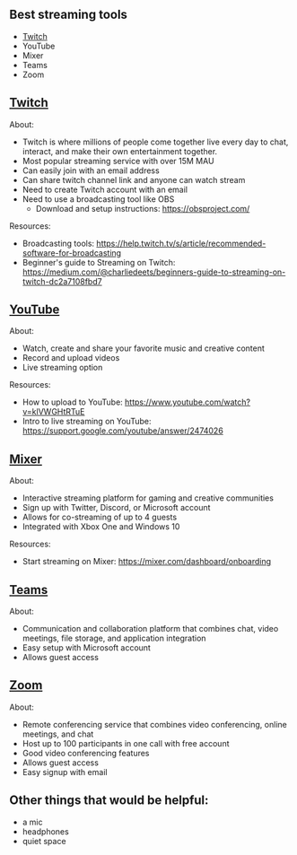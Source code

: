 ## Best streaming tools

- [Twitch](https://github.com/meaghanlewis/online-content/blob/master/best-streaming-tools.md#twitch)
- YouTube
- Mixer
- Teams
- Zoom

## [Twitch](https://www.twitch.tv/)
About:
- Twitch is where millions of people come together live every day to chat, interact, and make their own entertainment together.
- Most popular streaming service with over 15M MAU
- Can easily join with an email address
- Can share twitch channel link and anyone can watch stream
- Need to create Twitch account with an email
- Need to use a broadcasting tool like OBS
  - Download and setup instructions: https://obsproject.com/
  
Resources:
- Broadcasting tools: https://help.twitch.tv/s/article/recommended-software-for-broadcasting
- Beginner's guide to Streaming on Twitch: https://medium.com/@charliedeets/beginners-guide-to-streaming-on-twitch-dc2a7108fbd7

## [YouTube](https://www.youtube.com/)
About:
- Watch, create and share your favorite music and creative content
- Record and upload videos
- Live streaming option

Resources:
- How to upload to YouTube: https://www.youtube.com/watch?v=klVWGHtRTuE
- Intro to live streaming on YouTube: https://support.google.com/youtube/answer/2474026

## [Mixer](https://mixer.com/)
About:
- Interactive streaming platform for gaming and creative communities
- Sign up with Twitter, Discord, or Microsoft account
- Allows for co-streaming of up to 4 guests
- Integrated with Xbox One and Windows 10

Resources:
- Start streaming on Mixer: https://mixer.com/dashboard/onboarding

## [Teams](https://teams.microsoft.com/)
About: 
- Communication and collaboration platform that combines chat, video meetings, file storage, and application integration
- Easy setup with Microsoft account
- Allows guest access

## [Zoom](https://zoom.us/)
About:
- Remote conferencing service that combines video conferencing, online meetings, and chat
- Host up to 100 participants in one call with free account
- Good video conferencing features
- Allows guest access
- Easy signup with email

## Other things that would be helpful:
- a mic
- headphones
- quiet space
